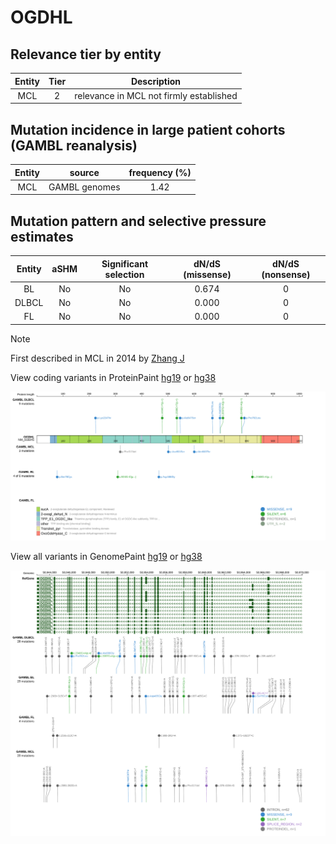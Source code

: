 # OGDHL

## Relevance tier by entity

|Entity|Tier|Description                            |
|:------:|:----:|---------------------------------------|
|MCL   |2   |relevance in MCL not firmly established|

## Mutation incidence in large patient cohorts (GAMBL reanalysis)

|Entity|source       |frequency (%)|
|:------:|:-------------:|:-------------:|
|MCL   |GAMBL genomes|1.42         |

## Mutation pattern and selective pressure estimates

|Entity|aSHM|Significant selection|dN/dS (missense)|dN/dS (nonsense)|
|:------:|:----:|:---------------------:|:----------------:|:----------------:|
|BL    |No  |No                   |0.674           |0               |
|DLBCL |No  |No                   |0.000           |0               |
|FL    |No  |No                   |0.000           |0               |


> [!NOTE]
> First described in MCL in 2014 by [Zhang J](https://pubmed.ncbi.nlm.nih.gov/24682267)


View coding variants in ProteinPaint [hg19](https://morinlab.github.io/LLMPP/GAMBL/OGDHL_protein.html)  or [hg38](https://morinlab.github.io/LLMPP/GAMBL/OGDHL_protein_hg38.html)

![image](images/proteinpaint/OGDHL_NM_018245.svg)

View all variants in GenomePaint [hg19](https://morinlab.github.io/LLMPP/GAMBL/OGDHL.html)  or [hg38](https://morinlab.github.io/LLMPP/GAMBL/OGDHL_hg38.html)

![image](images/proteinpaint/OGDHL.svg)
